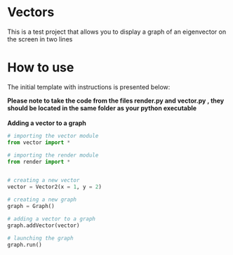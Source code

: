 # Vectors
This is a test project that allows you to display a graph of an eigenvector on the screen in two lines

# How to use
The initial template with instructions is presented below:

**Please note to take the code from the files render.py and vector.py , they should be located in the same folder as your python executable**
<br>
<br>
**Adding a vector to a graph**

```Python
# importing the vector module
from vector import *

# importing the render module
from render import *


# creating a new vector
vector = Vector2(x = 1, y = 2)

# creating a new graph
graph = Graph()

# adding a vector to a graph
graph.addVector(vector)

# launching the graph
graph.run()
```
